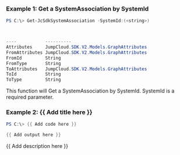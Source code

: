 ### Example 1: Get a SystemAssociation by SystemId
```powershell
PS C:\> Get-JcSdkSystemAssociation -SystemId:(<string>)



----           ----------
Attributes     JumpCloud.SDK.V2.Models.GraphAttributes
FromAttributes JumpCloud.SDK.V2.Models.GraphAttributes
FromId         String
FromType       String
ToAttributes   JumpCloud.SDK.V2.Models.GraphAttributes
ToId           String
ToType         String


```

This function will Get a SystemAssociation by SystemId. SystemId is a required parameter.

### Example 2: {{ Add title here }}
```powershell
PS C:\> {{ Add code here }}

{{ Add output here }}
```

{{ Add description here }}

